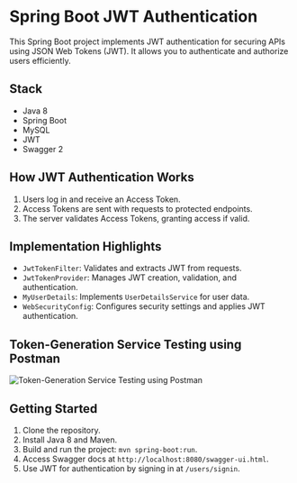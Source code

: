 # Spring Boot JWT Authentication

This Spring Boot project implements JWT authentication for securing APIs using JSON Web Tokens (JWT). It allows you to authenticate and authorize users efficiently.

## Stack

- Java 8
- Spring Boot
- MySQL
- JWT
- Swagger 2

## How JWT Authentication Works

1. Users log in and receive an Access Token.
2. Access Tokens are sent with requests to protected endpoints.
3. The server validates Access Tokens, granting access if valid.

## Implementation Highlights

- `JwtTokenFilter`: Validates and extracts JWT from requests.
- `JwtTokenProvider`: Manages JWT creation, validation, and authentication.
- `MyUserDetails`: Implements `UserDetailsService` for user data.
- `WebSecurityConfig`: Configures security settings and applies JWT authentication.

## Token-Generation Service Testing using Postman

![Token-Generation Service Testing using Postman](https://github.com/sanbit876/Spring_Boot_JWT-based-Authentication/assets/24634950/5da61e3c-5890-4eae-9fe5-193b86f1fc52)


## Getting Started

1. Clone the repository.
2. Install Java 8 and Maven.
3. Build and run the project: `mvn spring-boot:run`.
4. Access Swagger docs at `http://localhost:8080/swagger-ui.html`.
5. Use JWT for authentication by signing in at `/users/signin`.

